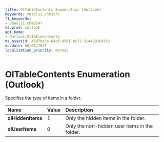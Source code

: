 ```yaml
---
title: OlTableContents Enumeration (Outlook)
keywords: vbaol11.chm3247
f1_keywords:
- vbaol11.chm3247
ms.prod: outlook
api_name:
- Outlook.OlTableContents
ms.assetid: 45d7ba3e-64ef-450f-8c72-914499269192
ms.date: 06/08/2017
localization_priority: Normal
---
```



# OlTableContents Enumeration (Outlook)

Specifies the type of items in a folder.



|Name|Value|Description|
|:-----|:-----|:-----|
| **olHiddenItems**|1|Only the hidden items in the folder.|
| **olUserItems**|0|Only the non-hidden user items in the folder.|

